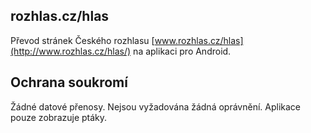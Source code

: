## rozhlas.cz/hlas

Převod stránek Českého rozhlasu [www.rozhlas.cz/hlas](http://www.rozhlas.cz/hlas/) na aplikaci pro Android.

## Ochrana soukromí

Žádné datové přenosy. Nejsou vyžadována žádná
oprávnění. Aplikace pouze zobrazuje ptáky.
